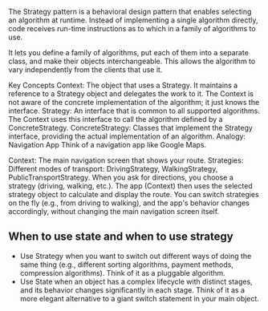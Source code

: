 The Strategy pattern is a behavioral design pattern that enables selecting an algorithm at runtime. Instead of implementing a single algorithm directly, code receives run-time instructions as to which in a family of algorithms to use.

It lets you define a family of algorithms, put each of them into a separate class, and make their objects interchangeable. This allows the algorithm to vary independently from the clients that use it.

Key Concepts
Context: The object that uses a Strategy. It maintains a reference to a Strategy object and delegates the work to it. The Context is not aware of the concrete implementation of the algorithm; it just knows the interface.
Strategy: An interface that is common to all supported algorithms. The Context uses this interface to call the algorithm defined by a ConcreteStrategy.
ConcreteStrategy: Classes that implement the Strategy interface, providing the actual implementation of an algorithm.
Analogy: Navigation App
Think of a navigation app like Google Maps.

Context: The main navigation screen that shows your route.
Strategies: Different modes of transport: DrivingStrategy, WalkingStrategy, PublicTransportStrategy.
When you ask for directions, you choose a strategy (driving, walking, etc.). The app (Context) then uses the selected strategy object to calculate and display the route. You can switch strategies on the fly (e.g., from driving to walking), and the app's behavior changes accordingly, without changing the main navigation screen itself.


## When to use state and when to use strategy
- Use Strategy when you want to switch out different ways of doing the same thing (e.g., different sorting algorithms, payment methods, compression algorithms). Think of it as a pluggable algorithm.
- Use State when an object has a complex lifecycle with distinct stages, and its behavior changes significantly in each stage. Think of it as a more elegant alternative to a giant switch statement in your main object.
